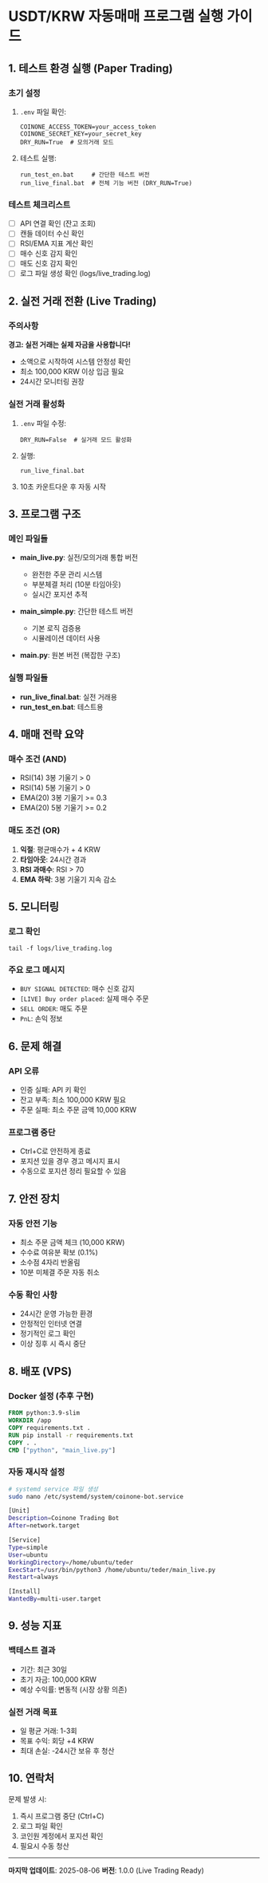 # USDT/KRW 자동매매 프로그램 실행 가이드

## 1. 테스트 환경 실행 (Paper Trading)

### 초기 설정
1. `.env` 파일 확인:
   ```
   COINONE_ACCESS_TOKEN=your_access_token
   COINONE_SECRET_KEY=your_secret_key
   DRY_RUN=True  # 모의거래 모드
   ```

2. 테스트 실행:
   ```
   run_test_en.bat     # 간단한 테스트 버전
   run_live_final.bat  # 전체 기능 버전 (DRY_RUN=True)
   ```

### 테스트 체크리스트
- [ ] API 연결 확인 (잔고 조회)
- [ ] 캔들 데이터 수신 확인
- [ ] RSI/EMA 지표 계산 확인
- [ ] 매수 신호 감지 확인
- [ ] 매도 신호 감지 확인
- [ ] 로그 파일 생성 확인 (logs/live_trading.log)

## 2. 실전 거래 전환 (Live Trading)

### 주의사항
**경고: 실전 거래는 실제 자금을 사용합니다!**
- 소액으로 시작하여 시스템 안정성 확인
- 최소 100,000 KRW 이상 입금 필요
- 24시간 모니터링 권장

### 실전 거래 활성화
1. `.env` 파일 수정:
   ```
   DRY_RUN=False  # 실거래 모드 활성화
   ```

2. 실행:
   ```
   run_live_final.bat
   ```

3. 10초 카운트다운 후 자동 시작

## 3. 프로그램 구조

### 메인 파일들
- **main_live.py**: 실전/모의거래 통합 버전
  - 완전한 주문 관리 시스템
  - 부분체결 처리 (10분 타임아웃)
  - 실시간 포지션 추적
  
- **main_simple.py**: 간단한 테스트 버전
  - 기본 로직 검증용
  - 시뮬레이션 데이터 사용

- **main.py**: 원본 버전 (복잡한 구조)

### 실행 파일들
- **run_live_final.bat**: 실전 거래용
- **run_test_en.bat**: 테스트용

## 4. 매매 전략 요약

### 매수 조건 (AND)
- RSI(14) 3봉 기울기 > 0
- RSI(14) 5봉 기울기 > 0
- EMA(20) 3봉 기울기 >= 0.3
- EMA(20) 5봉 기울기 >= 0.2

### 매도 조건 (OR)
1. **익절**: 평균매수가 + 4 KRW
2. **타임아웃**: 24시간 경과
3. **RSI 과매수**: RSI > 70
4. **EMA 하락**: 3봉 기울기 지속 감소

## 5. 모니터링

### 로그 확인
```
tail -f logs/live_trading.log
```

### 주요 로그 메시지
- `BUY SIGNAL DETECTED`: 매수 신호 감지
- `[LIVE] Buy order placed`: 실제 매수 주문
- `SELL ORDER`: 매도 주문
- `PnL`: 손익 정보

## 6. 문제 해결

### API 오류
- 인증 실패: API 키 확인
- 잔고 부족: 최소 100,000 KRW 필요
- 주문 실패: 최소 주문 금액 10,000 KRW

### 프로그램 중단
- Ctrl+C로 안전하게 종료
- 포지션 있을 경우 경고 메시지 표시
- 수동으로 포지션 정리 필요할 수 있음

## 7. 안전 장치

### 자동 안전 기능
- 최소 주문 금액 체크 (10,000 KRW)
- 수수료 여유분 확보 (0.1%)
- 소수점 4자리 반올림
- 10분 미체결 주문 자동 취소

### 수동 확인 사항
- 24시간 운영 가능한 환경
- 안정적인 인터넷 연결
- 정기적인 로그 확인
- 이상 징후 시 즉시 중단

## 8. 배포 (VPS)

### Docker 설정 (추후 구현)
```dockerfile
FROM python:3.9-slim
WORKDIR /app
COPY requirements.txt .
RUN pip install -r requirements.txt
COPY . .
CMD ["python", "main_live.py"]
```

### 자동 재시작 설정
```bash
# systemd service 파일 생성
sudo nano /etc/systemd/system/coinone-bot.service

[Unit]
Description=Coinone Trading Bot
After=network.target

[Service]
Type=simple
User=ubuntu
WorkingDirectory=/home/ubuntu/teder
ExecStart=/usr/bin/python3 /home/ubuntu/teder/main_live.py
Restart=always

[Install]
WantedBy=multi-user.target
```

## 9. 성능 지표

### 백테스트 결과
- 기간: 최근 30일
- 초기 자금: 100,000 KRW
- 예상 수익률: 변동적 (시장 상황 의존)

### 실전 거래 목표
- 일 평균 거래: 1-3회
- 목표 수익: 회당 +4 KRW
- 최대 손실: -24시간 보유 후 청산

## 10. 연락처

문제 발생 시:
1. 즉시 프로그램 중단 (Ctrl+C)
2. 로그 파일 확인
3. 코인원 계정에서 포지션 확인
4. 필요시 수동 청산

---

**마지막 업데이트**: 2025-08-06
**버전**: 1.0.0 (Live Trading Ready)